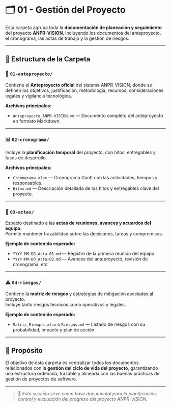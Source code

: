 # 🗂️ 01 - Gestión del Proyecto

Esta carpeta agrupa toda la **documentación de planeación y seguimiento** del proyecto **ANPR-VISION**, incluyendo los documentos del anteproyecto, el cronograma, las actas de trabajo y la gestión de riesgos.

---

## 📁 Estructura de la Carpeta

### 📘 `01-anteproyecto/`
Contiene el **Anteproyecto oficial** del sistema ANPR-VISION, donde se definen los objetivos, justificación, metodología, recursos, consideraciones legales y vigilancia tecnológica.

**Archivos principales:**
- `Anteproyecto_ANPR-VISION.md` — Documento completo del anteproyecto en formato Markdown.

---

### 📊 `02-cronograma/`
Incluye la **planificación temporal** del proyecto, con hitos, entregables y fases de desarrollo.

**Archivos principales:**
- `Cronograma.xlsx` — Cronograma Gantt con las actividades, tiempos y responsables.  
- `Hitos.md` — Descripción detallada de los hitos y entregables clave del proyecto.

---

### 📝 `03-actas/`
Espacio destinado a las **actas de reuniones, avances y acuerdos del equipo**.  
Permite mantener trazabilidad sobre las decisiones, tareas y compromisos.

**Ejemplo de contenido esperado:**
- `YYYY-MM-DD_Acta-01.md` — Registro de la primera reunión del equipo.
- `YYYY-MM-DD_Acta-02.md` — Avances del anteproyecto, revisión de cronograma, etc.

---

### ⚠️ `04-riesgos/`
Contiene la **matriz de riesgos** y estrategias de mitigación asociadas al proyecto.  
Incluye tanto riesgos técnicos como operativos y legales.

**Ejemplo de contenido esperado:**
- `Matriz_Riesgos.xlsx` o `Riesgos.md` — Listado de riesgos con su probabilidad, impacto y plan de acción.

---

## 🎯 Propósito

El objetivo de esta carpeta es centralizar todos los documentos relacionados con la **gestión del ciclo de vida del proyecto**, garantizando una estructura ordenada, trazable y alineada con las buenas prácticas de gestión de proyectos de software.

---

> 📌 *Esta sección sirve como base documental para la planificación, control y evaluación del progreso del proyecto ANPR-VISION.*
